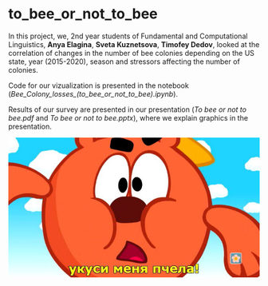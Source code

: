 # to_bee_or_not_to_bee

In this project, we, 2nd year students of Fundamental and Computational Linguistics, **Anya Elagina**, **Sveta Kuznetsova**, **Timofey Dedov**, looked at the correlation of changes in the number of bee colonies depending on the US state, year (2015-2020), season and stressors affecting the number of colonies.

Code for our vizualization is presented in the notebook (*Bee_Colony_losses_(to_bee_or_not_to_bee).ipynb*).

Results of our survey are presented in our presentation (*To bee or not to bee.pdf* and *To bee or not to bee.pptx*), where we explain graphics in the presentation.

![alt text](KOPATYCH.jpg)
